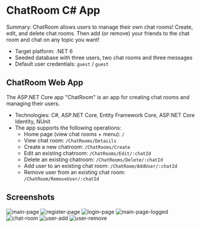 # ChatRoom C# App

Summary: ChatRoom allows users to manage their own chat rooms! Create, edit, and delete chat rooms. Then add (or remove) your friends to the chat room and chat on any topic you want!

- Target platform: .NET 6
- Seeded database with three users, two chat rooms and three messages
- Default user credentials: `guest` / `guest`

## ChatRoom Web App

The ASP.NET Core app "ChatRoom" is an app for creating chat rooms and managing their users.

- Technologies: C#, ASP.NET Core, Entity Framework Core, ASP.NET Core Identity, NUnit
- The app supports the following operations:
  - Home page (view chat rooms + menu): `/`
  - View chat room: `/ChatRooms/Detaiils`
  - Create a new chatroom: `/ChatRooms/Create`
  - Edit an existing chatroom: `/ChatRooms/Edit/:chatId`
  - Delete an existing chatroom: `/ChatRooms/Delete/:chatId`
  - Add user to an existing chat room: `/ChatRoom/AddUser/:chatId`
  - Remove user from an existing chat room: `/ChatRoom/RemoveUser/:chatId`

## Screenshots
![main-page](https://user-images.githubusercontent.com/72888249/207466136-e0e7487f-8759-4f5c-9680-a602655a7493.png)
![register-page](https://user-images.githubusercontent.com/72888249/207465721-f0eaee33-09b7-4c61-84ff-94607e4abae6.png)
![login-page](https://user-images.githubusercontent.com/72888249/207465943-89bec126-e98b-4557-b9b2-111c2812ccaf.png)
![main-page-logged](https://user-images.githubusercontent.com/72888249/207465889-3bde63cc-67ff-4837-a396-77b5804c3c80.png)
![chat-room](https://user-images.githubusercontent.com/72888249/207465978-68ce3db1-6a75-4a38-889f-e79d74140b96.png)
![user-add](https://user-images.githubusercontent.com/72888249/207466007-62341737-57cd-4da5-9589-9335b96b1414.png)
![user-remove](https://user-images.githubusercontent.com/72888249/207466035-eb399221-8266-470b-8413-fbf9f25638b1.png)
